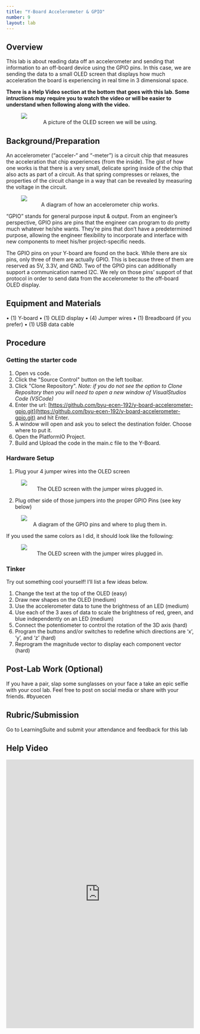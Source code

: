 ```yaml
---
title: "Y-Board Accelerometer & GPIO"
number: 9
layout: lab
---
```


<!-- 
NOTICE: THIS PAGE USES DYNAMIC FIGURE NUMBERS.
all your images should following this format:

<figure class="image mx-auto" style="max-width: 750px">
  <img src="{% raw %}{% link /assets/labname/imagename.jpg %}{% endraw %}" style="display: block; margin: auto;">
  <figcaption style="text-align: center;"><strong></strong> INSERT A CAPTION</figcaption>
</figure>

NOTES:
  - Notice the <strong> tags are empty in the <figcaption> block. The script uses these to handle the nametags.
  - If you want to copy and past the shape above, you may, but remove the {% raw %} {% endraw%} tags in the <img src> block.
-->

## Overview

This lab is about reading data off an accelerometer and sending that information to an off-board device using the GPIO pins. In this case, we are sending the data to a small OLED screen that displays how much acceleration the board is experiencing in real time in 3 dimensional space.

**There is a Help Video section at the bottom that goes with this lab. Some intructions may require you to watch the video or will be easier to understand when following along with the video.** 

<!-- Put "oled_accel.jpg" here -->
<figure class="image mx-auto" style="max-width: 750px">
  <img src="{% link /assets/08_yb_accel_gpio/oled_accel.jpg %}" style="display: block; margin: auto;">
  <figcaption style="text-align: center;"><strong></strong> A picture of the OLED screen we will be using.</figcaption>
</figure>

## Background/Preparation

An accelerometer (“acceler-“ and “-meter”) is a circuit chip that measures the acceleration that chip experiences (from the inside). The gist of how one works is that there is a very small, delicate spring inside of the chip that also acts as part of a circuit. As that spring compresses or relaxes, the properties of the circuit change in a way that can be revealed by measuring the voltage in the circuit.

<!-- Put "accel_mems.png" alongside "accel_chip.png" here -->
<figure class="image mx-auto" style="max-width: 750px">
  <img src="{% link /assets/08_yb_accel_gpio/accel_mems.png %}" style="display: block; margin: auto;">
  <figcaption style="text-align: center;"><strong></strong> A diagram of how an accelerometer chip works.</figcaption>
</figure>

“GPIO” stands for general purpose input & output. From an engineer’s perspective, GPIO pins are pins that the engineer can program to do pretty much whatever he/she wants. They’re pins that don’t have a predetermined purpose, allowing the engineer flexibility to incorporate and interface with new components to meet his/her project-specific needs.

The GPIO pins on your Y-board are found on the back. While there are six pins, only three of them are actually GPIO. This is because three of them are reserved as 5V, 3.3V, and GND. Two of the GPIO pins can additionally support a communication named I2C. We rely on those pins’ support of that protocol in order to send data from the accelerometer to the off-board OLED display.

<!-- Put "gpio.png" here -->
<!-- <figure class="image mx-auto" style="max-width: 750px">
  <img src="{% link /assets/08_yb_accel_gpio/gpio.png %}" style="display: block; margin: auto;">
  <figcaption style="text-align: center;"><strong></strong> A picture of the back of the Y-Board showing where the GPIO pins are.</figcaption>
</figure> -->

## Equipment and Materials

•	(1) Y-board
•	(1) OLED display
•	(4) Jumper wires
•	(1) Breadboard (if you prefer)
•	(1) USB data cable

## Procedure

### Getting the starter code

1. Open vs code.
2. Click the "Source Control" button on the left toolbar.
3. Click "Clone Repository".
  *Note: if you do not see the option to Clone Repository then you will need to open a new window of VisualStudios Code (VSCode)*
4. Enter the url: [https://github.com/byu-ecen-192/y-board-accelerometer-gpio.git](https://github.com/byu-ecen-192/y-board-accelerometer-gpio.git) and hit Enter.
5. A window will open and ask you to select the destination folder. Choose where to put it.
6. Open the PlatformIO Project.
7. Build and Upload the code in the main.c file to the Y-Board.

### Hardware Setup

1.	Plug your 4 jumper wires into the OLED screen
<!-- Put "oled.jpg" and "oled_i2c.jpg" here -->
<figure class="image mx-auto" style="max-width: 750px">
  <img src="{% link /assets/08_yb_accel_gpio/oled_i2c.jpg %}" style="display: block; margin: auto;">
  <figcaption style="text-align: center;"><strong></strong> The OLED screen with the jumper wires plugged in.</figcaption>
</figure>

2.	Plug other side of those jumpers into the proper GPIO Pins (see key below)
<!-- Put "i2c_label.png" here -->
<figure class="image mx-auto" style="max-width: 750px">
  <img src="{% link /assets/08_yb_accel_gpio/i2c_label.png %}" style="display: block; margin: auto;">
  <figcaption style="text-align: center;"><strong></strong> A diagram of the GPIO pins and where to plug them in.</figcaption>
</figure>

If you used the same colors as I did, it should look like the following:
<!-- Put "i2c_connection.jpg" here -->
<figure class="image mx-auto" style="max-width: 750px">
  <img src="{% link /assets/08_yb_accel_gpio/i2c_connection.jpg %}" style="display: block; margin: auto;">
  <figcaption style="text-align: center;"><strong></strong> The OLED screen with the jumper wires plugged in.</figcaption>
</figure>
 
### Tinker

Try out something cool yourself! I’ll list a few ideas below.
1.	Change the text at the top of the OLED (easy)
2.	Draw new shapes on the OLED (medium)
3.	Use the accelerometer data to tune the brightness of an LED (medium)
4.	Use each of the 3 axes of data to scale the brightness of red, green, and blue independently on an LED (medium)
5.	Connect the potentiometer to control the rotation of the 3D axis (hard)
6.	Program the buttons and/or switches to redefine which directions are ‘x’, ‘y’, and ‘z’ (hard)
7.	Reprogram the magnitude vector to display each component vector (hard)

## Post-Lab Work (Optional)

If you have a pair, slap some sunglasses on your face a take an epic selfie with your cool lab. Feel free to post on social media or share with your friends. #byuecen

## Rubric/Submission

Go to LearningSuite and submit your attendance and feedback for this lab

## Help Video

<div style="display: flex; justify-content: center;">
    <iframe width="1280" 
            height="720" 
            src="https://www.youtube.com/embed/SZpVgEouGyI?si=UafM6q4VYgvhAkKd" 
            title="Cyber lab - Youtube Player" 
            frameborder="0" 
            allow="accelerometer; autoplay; clipboard-write; encrypted-media; gyroscope; picture-in-picture; web-share" 
            referrerpolicy="strict-origin-when-cross-origin" 
            allowfullscreen>
    </iframe>
</div> 

<!--      Dynamic figure numbering script      -->
<!-- This block is not visible to the students -->
<script>
  // Select all figures on the page
  const figures = document.querySelectorAll('figure');

  // Loop through each figure and update the caption with dynamic numbering
  figures.forEach((figure, index) => {
    const figcaption = figure.querySelector('figcaption strong');
    if (figcaption) {
      figcaption.textContent = `Figure ${index + 1}:`; // Numbering starts at 1
    }
  });
</script>
